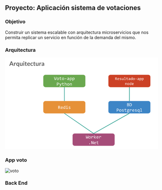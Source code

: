 ## Proyecto: Aplicación sistema de votaciones

### Objetivo
Construir un sistema escalable con arquitectura microservicios que nos permita replicar un servicio en función de la demanda del mismo.

### Arquitectura
![arquitectura](img/Arquitectura.png)

### App voto
![voto](img/)

### Back End
